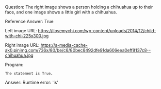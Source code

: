 Question: The right image shows a person holding a chihuahua up to their face, and one image shows a little girl with a chihuahua.

Reference Answer: True

Left image URL: https://ilovemychi.com/wp-content/uploads/2014/12/child-with-chi-225x300.jpg

Right image URL: https://s-media-cache-ak0.pinimg.com/736x/80/be/c6/80bec6492dfe91da606eea0eff8137c8--chihuahua.jpg

Program:

```
The statement is True.
```
Answer: Runtime error: 'is'

